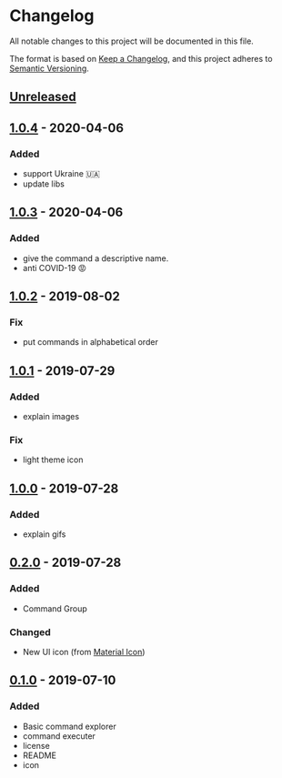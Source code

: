 # Changelog
All notable changes to this project will be documented in this file.

The format is based on [Keep a Changelog](https://keepachangelog.com/en/1.0.0/),
and this project adheres to [Semantic Versioning](https://semver.org/spec/v2.0.0.html).

## [Unreleased]

## [1.0.4] - 2020-04-06
### Added
- support Ukraine 🇺🇦
- update libs

## [1.0.3] - 2020-04-06
### Added
- give the command a descriptive name.
- anti COVID-19 😡

## [1.0.2] - 2019-08-02
### Fix
- put commands in alphabetical order

## [1.0.1] - 2019-07-29
### Added
- explain images
### Fix
- light theme icon

## [1.0.0] - 2019-07-28
### Added
- explain gifs

## [0.2.0] - 2019-07-28
### Added
- Command Group
### Changed
- New UI icon (from [Material Icon](https://material.io/tools/icons/))

## [0.1.0] - 2019-07-10
### Added
- Basic command explorer
- command executer
- license
- README
- icon

[Unreleased]: https://github.com/yamajyn/commandlist/compare/v1.0.3...HEAD
[1.0.4]: https://github.com/yamajyn/commandlist/releases/tag/v1.0.4
[1.0.3]: https://github.com/yamajyn/commandlist/releases/tag/v1.0.3
[1.0.2]: https://github.com/yamajyn/commandlist/releases/tag/v1.0.2
[1.0.1]: https://github.com/yamajyn/commandlist/releases/tag/v1.0.1
[1.0.0]: https://github.com/yamajyn/commandlist/releases/tag/v1.0.0
[0.2.0]: https://github.com/yamajyn/commandlist/releases/tag/v0.2.0
[0.1.0]: https://github.com/yamajyn/commandlist/releases/tag/v0.1.0
